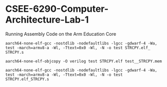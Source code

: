 # CSEE-6290-Computer-Architecture-Lab-1
Running Assembly Code on the Arm Education Core


```aarch64-none-elf-gcc -nostdlib -nodefaultlibs -lgcc -gdwarf-4 -Wa, test -march=armv8-a -Wl, -Ttext=0x0 -Wl, -N -o test STRCPY.elf_ STRCPY.s ```


```aarch64-none-elf-objcopy -O verilog test STRCPY.elf test__STRCPY.mem```


```aarch64-none-elf-gcc -nostdlib -nodefaultlibs -lgcc -gdwarf-4 -Wa, test -march=armv8-a -Wl, -Ttext=0x0 -Wl, -N -o test STRCPY.elf_STRCPY.s```

